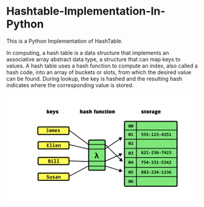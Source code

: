 # Hashtable-Implementation-In-Python
This is a Python Implementation of HashTable.

In computing, a hash table is a data structure that implements an associative array abstract data type, 
a structure that can map keys to values. A hash table uses a hash function to compute an index, also called a hash 
code, into an array of buckets or slots, from which the desired value can be found. During lookup, the key is hashed 
and the resulting hash indicates where the corresponding value is stored.

![](https://github.com/olumide1128/Hashtable-Implementation-In-Python/blob/master/img/hash-table.png)
